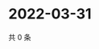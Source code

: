 # 2022-03-31

共 0 条

<!-- BEGIN WEIBO -->
<!-- 最后更新时间 Thu Mar 31 2022 20:28:28 GMT+0800 (China Standard Time) -->

<!-- END WEIBO -->

